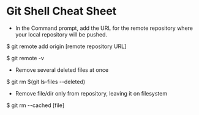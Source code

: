 # Git Shell Cheat Sheet

- In the Command prompt, add the URL for the remote repository where your local repository will be pushed.

$ git remote add origin [remote repository URL]

$ git remote -v

- Remove several deleted files at once
 
$ git rm $(git ls-files --deleted)

- Remove file/dir only from repository, leaving it on filesystem

$ git rm --cached [file]

